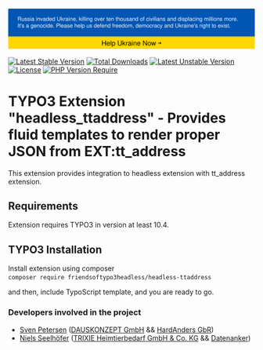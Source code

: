 ![SWUbanner](https://raw.githubusercontent.com/vshymanskyy/StandWithUkraine/main/banner2.svg)

[![Latest Stable Version](http://poser.pugx.org/friendsoftypo3headless/headless-ttaddress/v)](https://packagist.org/packages/friendsoftypo3headless/headless-ttaddress) [![Total Downloads](http://poser.pugx.org/friendsoftypo3headless/headless-ttaddress/downloads)](https://packagist.org/packages/friendsoftypo3headless/headless-ttaddress) [![Latest Unstable Version](http://poser.pugx.org/friendsoftypo3headless/headless-ttaddress/v/unstable)](https://packagist.org/packages/friendsoftypo3headless/headless-ttaddress) [![License](http://poser.pugx.org/friendsoftypo3headless/headless-ttaddress/license)](https://packagist.org/packages/friendsoftypo3headless/headless-ttaddress) [![PHP Version Require](http://poser.pugx.org/friendsoftypo3headless/headless-ttaddress/require/php)](https://packagist.org/packages/friendsoftypo3headless/headless-ttaddress)

# TYPO3 Extension "headless_ttaddress" - Provides fluid templates to render proper JSON from EXT:tt_address
This extension provides integration to headless extension with tt_address extension.

## Requirements
Extension requires TYPO3 in version at least 10.4.

## TYPO3 Installation
Install extension using composer\
``composer require friendsoftypo3headless/headless-ttaddress``

and then, include TypoScript template, and you are ready to go.

### Developers involved in the project

- [Sven Petersen](https://github.com/svenpet90) ([DAUSKONZEPT GmbH](https:///www.dauskonzept.de) && [HardAnders GbR](https://www.hardanders.de))
- [Niels Seelhöfer](https://github.com/derseeli) ([TRIXIE Heimtierbedarf GmbH & Co. KG](https://www.trixie.de) && [Datenanker](https://www.datenanker.com))
